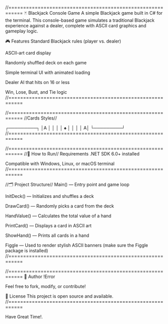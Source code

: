 //===========================================================
🃏 Blackjack Console Game
A simple Blackjack game built in C# for the terminal. This console-based game simulates a traditional Blackjack experience against a dealer, complete with ASCII card graphics and gameplay logic.

🎮 Features
Standard Blackjack rules (player vs. dealer)

ASCII-art card display

Randomly shuffled deck on each game

Simple terminal UI with animated loading

Dealer AI that hits on 16 or less

Win, Lose, Bust, and Tie logic
//===========================================================

//===========================================================
//Cards Styles//

┌─────────┐
│A        │
│         │
│    ♠    │
│         │
│        A│
└─────────┘
//===========================================================

//===========================================================
//🔧 How to Run//
Requirements
.NET SDK 6.0+ installed

Compatible with Windows, Linux, or macOS terminal
//===========================================================

//🗂️ Project Structure//
Main() — Entry point and game loop

InitDeck() — Initializes and shuffles a deck

DrawCard() — Randomly picks a card from the deck

HandValue() — Calculates the total value of a hand

PrintCard() — Displays a card in ASCII art

ShowHand() — Prints all cards in a hand

Figgle — Used to render stylish ASCII banners (make sure the Figgle package is installed)
//===========================================================

//===========================================================
👤 Author
!Error

Feel free to fork, modify, or contribute!

📄 License
This project is open source and available.
//===========================================================

Have Great Time!.
